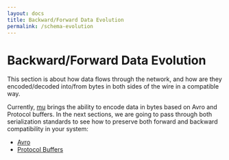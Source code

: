 ```yaml
---
layout: docs
title: Backward/Forward Data Evolution
permalink: /schema-evolution
---
```


# Backward/Forward Data Evolution

This section is about how data flows through the network, and how are they encoded/decoded into/from bytes in both sides of the wire in a compatible way.

Currently, [mu] brings the ability to encode data in bytes based on Avro and Protocol buffers. In the next sections, we are going to pass through both serialization standards to see how to preserve both forward and backward compatibility in your system:

* [Avro](schema-evolution/avro)
* [Protocol Buffers](schema-evolution/proto)

[mu]: https://github.com/higherkindness/mu